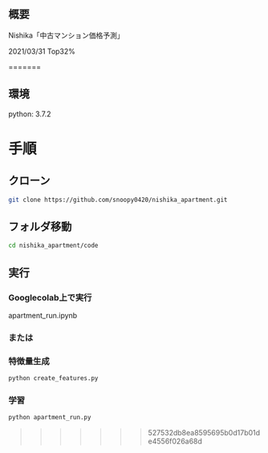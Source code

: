 ## 概要

Nishika「中古マンション価格予測」

2021/03/31 Top32%

=======
## 環境
python: 3.7.2

# 手順

## クローン
```sh
git clone https://github.com/snoopy0420/nishika_apartment.git
```

## フォルダ移動
```sh
cd nishika_apartment/code
```

## 実行
### Googlecolab上で実行
apartment_run.ipynb

### または
### 特徴量生成
```sh
python create_features.py
```
### 学習
```sh
python apartment_run.py
```
>>>>>>> 527532db8ea8595695b0d17b01de4556f026a68d
